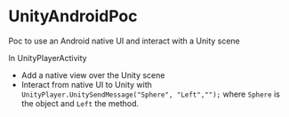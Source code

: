 # UnityAndroidPoc
Poc to use an Android native UI and interact with a Unity scene

In UnityPlayerActivity
- Add a native view over the Unity scene
- Interact from native UI to Unity with `UnityPlayer.UnitySendMessage("Sphere", "Left","");` where `Sphere` is the object and `Left` the method.
